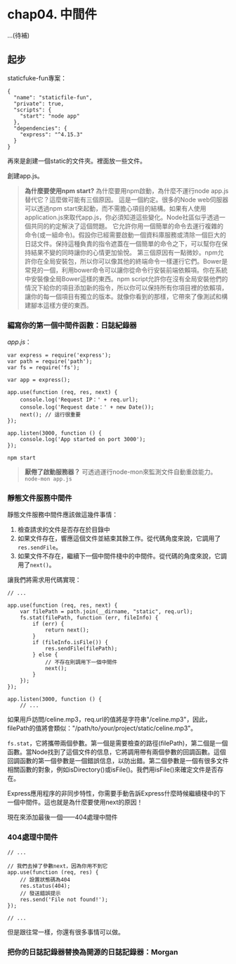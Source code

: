 # chap04. 中間件

...(待補)

## 起步

staticfuke-fun專案：

```
{
  "name": "staticfile-fun",
  "private": true,
  "scripts": {
    "start": "node app"
  },
  "dependencies": {
    "express": "^4.15.3"
  }
}
```

再來是創建一個static的文件夾。裡面放一些文件。

創建app.js。

>**為什麼要使用npm start?**
>為什麼要用npm啟動，為什麼不運行node app.js替代它？這麼做可能有三個原因。
>這是一個約定。很多的Node web伺服器可以透過npm start來起動，而不需擔心項目的結構。如果有人使用application.js來取代app.js，你必須知道這些變化。Node社區似乎透過一個共同的約定解決了這個問題。
>它允許你用一個簡單的命令去運行複雜的命令(或一組命令)。假設你已經需要啟動一個資料庫服務或清除一個巨大的日誌文件。保持這種負責的指令遮蓋在一個簡單的命令之下，可以幫你在保持結果不變的同時讓你的心情更加愉悅。
>第三個原因有一點微妙。npm允許你在全局安裝包，所以你可以像其他的終端命令一樣運行它們。Bower是常見的一個，利用bower命令可以讓你從命令行安裝前端依賴項。你在系統中安裝像全局Bower這樣的東西。npm script允許你在沒有全局安裝他們的情況下給你的項目添加新的指令，所以你可以保持所有你項目裡的依賴項，讓你的每一個項目有獨立的版本。就像你看到的那樣，它帶來了像測試和構建腳本這樣方便的東西。

### 編寫你的第一個中間件函數：日誌紀錄器

*app.js*：

```
var express = require('express');
var path = require('path');
var fs = require('fs');

var app = express();

app.use(function (req, res, next) {
    console.log('Request IP：' + req.url);
    console.log('Request date：' + new Date());
    next(); // 這行很重要
});

app.listen(3000, function () {
    console.log('App started on port 3000');
});
```

```
npm start
```

>**厭倦了啟動服務器？**
>可透過運行node-mon來監測文件自動重啟能力。`node-mon app.js`

### 靜態文件服務中間件

靜態文件服務中間件應該做這幾件事情：

1. 檢查請求的文件是否存在於目錄中
2. 如果文件存在，響應這個文件並結束其餘工作。從代碼角度來說，它調用了`res.sendFile`。
3. 如果文件不存在，繼續下一個中間件棧中的中間件。從代碼的角度來說，它調用了`next()`。

讓我們將需求用代碼實現：

```
// ...

app.use(function (req, res, next) {
    var filePath = path.join(__dirname, "static", req.url);
    fs.stat(filePath, function (err, fileInfo) {
        if (err) {
            return next();
        }
        if (fileInfo.isFile()) {
            res.sendFile(filePath);
        } else {
            // 不存在則調用下一個中間件
            next();
        }
    });
});

app.listen(3000, function () {
    // ...
```

如果用戶訪問/celine.mp3，req.url的值將是字符串"/celine.mp3"，因此，filePath的值將會類似："/path/to/your/project/static/celine.mp3"。

`fs.stat`，它將攜帶兩個參數。第一個是需要檢查的路徑(filePath)，第二個是一個函數。當Node找到了這個文件的信息，它將調用帶有兩個參數的回調函數。這個回調函數的第一個參數是一個錯誤信息，以防出錯。第二個參數是一個有很多文件相關函數的對象，例如isDirectory()或isFile()。我們用isFile()來確定文件是否存在。

Express應用程序的非同步特性，你需要手動告訴Express什麼時候繼續棧中的下一個中間件。這也就是為什麼要使用next的原因！

現在來添加最後一個——404處理中間件

### 404處理中間件

```
// ...

// 我們去掉了參數next，因為你用不到它
app.use(function (req, res) {
    // 設置狀態碼為404
    res.status(404);
    // 發送錯誤提示
    res.send('File not found!');
});

// ...
```

但是跟往常一樣，你還有很多事情可以做。

### 把你的日誌記錄器替換為開源的日誌記錄器：Morgan